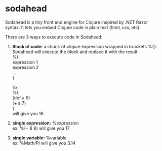 # sodahead

Sodahead is a tiny front end engine for Clojure inspired by .NET Razor syntax. It lets you embed Clojure code in plain text (html, css, etc).

There are 3 ways to execute code in Sodahead:

1. <b>Block of code:</b> a chunk of clojure expression wrapped in brackets %{}. Sodahead will execute the block and replace it with the result<br>
	%{ <br>
		expression 1 <br>
		expression 2 <br>
		... <br>
	} <br>

	Ex:  <br>
	%{ <br>
		(def a 9) <br>
		(+ a 7) <br>
	} <br>
	will give you 16

2. <b>single expression:</b> %expression<br>
	ex: %(+ 8 9) will give you 17

3. <b>single variable:</b> %variable <br>
	ex: %Math/PI will give you 3.14